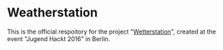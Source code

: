 # Weatherstation
This is the official respoitory for the project "[Wetterstation](https://hackdash.org/projects/58022d9dd9284f016c047676)", created at the event "Jugend Hackt 2016" in Berlin.
